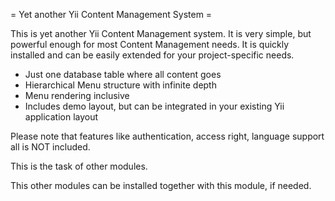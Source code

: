 = Yet another Yii Content Management System =

This is yet another Yii Content Management system.
It is very simple, but powerful enough for most 
Content Management needs. It is quickly installed and 
can be easily extended for your project-specific needs.

  * Just one database table where all content goes
  * Hierarchical Menu structure with infinite depth
  * Menu rendering inclusive
  * Includes demo layout, but can be integrated in your existing Yii application layout

Please note that features like authentication, access right, language support all is NOT included. 

This is the task of other modules. 

This other modules can be installed together with this module, if needed.
